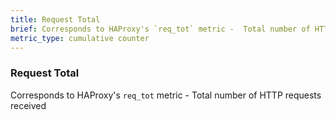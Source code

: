 ```yaml
---
title: Request Total
brief: Corresponds to HAProxy's `req_tot` metric -  Total number of HTTP requests received
metric_type: cumulative counter
---
```

### Request Total

Corresponds to HAProxy's `req_tot` metric -  Total number of HTTP requests received
